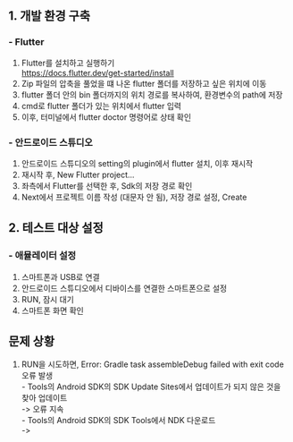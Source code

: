 ## 1. 개발 환경 구축
  ### - Flutter
  1. Flutter를 설치하고 실행하기   
    <https://docs.flutter.dev/get-started/install>
  2. Zip 파일의 압축을 풀었을 떄 나온 flutter 폴더를 저장하고 싶은 위치에 이동 
  3. flutter 폴더 안의 bin 폴더까지의 위치 경로를 복사하여, 환경변수의 path에 저장 
  4. cmd로 flutter 폴더가 있는 위치에서 flutter 입력 
  5. 이후, 터미널에서 flutter doctor 명령어로 상태 확인
     
  ### - 안드로이드 스튜디오  
  1. 안드로이드 스튜디오의 setting의 plugin에서 flutter 설치, 이후 재시작 
  2. 재시작 후, New Flutter project... 
  3. 좌측에서 Flutter를 선택한 후, Sdk의 저장 경로 확인
  4. Next에서 프로젝트 이름 작성 (대문자 안 됨), 저장 경로 설정, Create


## 2. 테스트 대상 설정
  ### - 애뮬레이터 설정
  1. 스마트폰과 USB로 연결
  2. 안드로이드 스튜디오에서 디바이스를 연결한 스마트폰으로 설정
  3. RUN, 잠시 대기
  4. 스마트폰 화면 확인


## 문제 상황
  1. RUN을 시도하면, Error: Gradle task assembleDebug failed with exit code  오류 발생  
    - Tools의 Android SDK의 SDK Update Sites에서 업데이트가 되지 않은 것을 찾아 업데이트  
      -> 오류 지속  
    - Tools의 Android SDK의 SDK Tools에서 NDK 다운로드  
      ->
